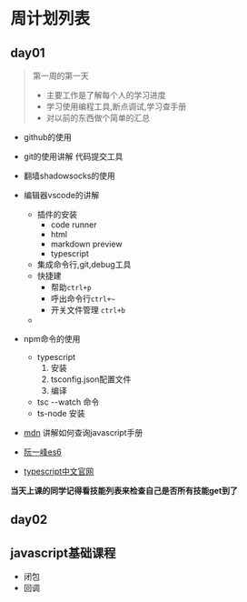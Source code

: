 #  周计划列表
## day01
> 第一周的第一天
>* 主要工作是了解每个人的学习进度
>* 学习使用编程工具,断点调试,学习查手册
>* 对以前的东西做个简单的汇总

* github的使用
* git的使用讲解 代码提交工具
* 翻墙shadowsocks的使用
* 编辑器vscode的讲解
    * 插件的安装
        * code runner
        * html
        * markdown preview
        * typescript
    * 集成命令行,git,debug工具
    * 快捷建 
        *  帮助`ctrl+p` 
        *  呼出命令行`ctrl+~`
        * 开关文件管理 `ctrl+b`
    *

* npm命令的使用
  * typescript 
    1. 安装
    2. tsconfig.json配置文件
    3. 编译
  * tsc --watch 命令
  * ts-node 安装
* [mdn](https://developer.mozilla.org/zh-CN/) 讲解如何查询javascript手册
* [阮一峰es6](http://es6.ruanyifeng.com/)
* [typescript中文官网](http://tslang.cn/)

**当天上课的同学记得看技能列表来检查自己是否所有技能get到了**

## day02
## javascript基础课程
 * 闭包
 * 回调